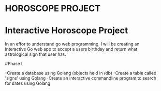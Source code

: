 # HOROSCOPE PROJECT

<h1>Interactive Horoscope Project</h1>

In an effor to understand go web programming, I will be creating an interactive Go web app to accept a users birthday and return what astrological sign that user has.

#Phase I

-Create a database using Golang (objects held in /db)
-Create a table called 'signs' using Golang
-Create an interactive commandline program to search for dates using Golang
